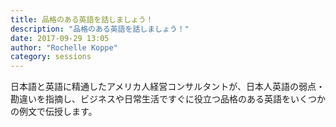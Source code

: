 ```yaml
---
title: 品格のある英語を話しましょう！
description: "品格のある英語を話しましょう！"
date: 2017-09-29 13:05
author: "Rochelle Koppe"
category: sessions
---
```

日本語と英語に精通したアメリカ人経営コンサルタントが、日本人英語の弱点・勘違いを指摘し、ビジネスや日常生活ですぐに役立つ品格のある英語をいくつかの例文で伝授します。
